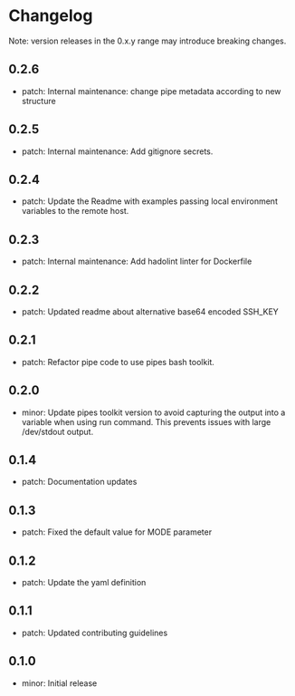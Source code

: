# Changelog
Note: version releases in the 0.x.y range may introduce breaking changes.

## 0.2.6

- patch: Internal maintenance: change pipe metadata according to new structure

## 0.2.5

- patch: Internal maintenance: Add gitignore secrets.

## 0.2.4

- patch: Update the Readme with examples passing local environment variables to the remote host.

## 0.2.3

- patch: Internal maintenance: Add hadolint linter for Dockerfile

## 0.2.2

- patch: Updated readme about alternative base64 encoded SSH_KEY

## 0.2.1

- patch: Refactor pipe code to use pipes bash toolkit.

## 0.2.0

- minor: Update pipes toolkit version to avoid capturing the output into a variable when using run command. This prevents issues with large /dev/stdout output.

## 0.1.4

- patch: Documentation updates

## 0.1.3

- patch: Fixed the default value for MODE parameter

## 0.1.2

- patch: Update the yaml definition

## 0.1.1

- patch: Updated contributing guidelines

## 0.1.0

- minor: Initial release

